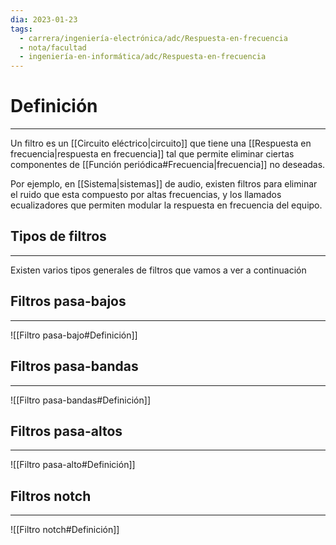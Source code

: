 ```yaml
---
dia: 2023-01-23
tags:
  - carrera/ingeniería-electrónica/adc/Respuesta-en-frecuencia
  - nota/facultad
  - ingeniería-en-informática/adc/Respuesta-en-frecuencia
---
```

# Definición
---
Un filtro es un [[Circuito eléctrico|circuito]] que tiene una [[Respuesta en frecuencia|respuesta en frecuencia]] tal que permite eliminar ciertas componentes de [[Función periódica#Frecuencia|frecuencia]] no deseadas.

Por ejemplo, en [[Sistema|sistemas]] de audio, existen filtros para eliminar el ruido que esta compuesto por altas frecuencias, y los llamados ecualizadores que permiten modular la respuesta en frecuencia del equipo.

## Tipos de filtros
---
Existen varios tipos generales de filtros que vamos a ver a continuación

## Filtros pasa-bajos
---
![[Filtro pasa-bajo#Definición]]

## Filtros pasa-bandas
---
![[Filtro pasa-bandas#Definición]]

## Filtros pasa-altos
---
![[Filtro pasa-alto#Definición]]

## Filtros notch
---
![[Filtro notch#Definición]]

